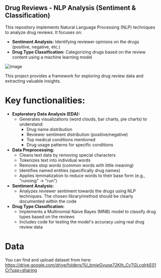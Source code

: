 ## Drug Reviews - NLP Analysis (Sentiment & Classification)

This repository implements Natural Language Processing (NLP) techniques to analyze drug reviews. It focuses on:

* **Sentiment Analysis:** Identifying reviewer opinions on the drugs (positive, negative, etc.)
* **Drug Type Classification:** Categorizing drugs based on the review content using a machine learning model

![image](https://github.com/sarax0/drug-review-sentiment-and-category-classification/assets/122404545/90971ca9-9cb2-48c0-9eb8-1fa580c323f0)

This project provides a framework for exploring drug review data and extracting valuable insights.

# Key functionalities:

* **Exploratory Data Analysis (EDA):**
  * Generates visualizations (word clouds, bar charts, pie charts) to understand:
    * Drug name distribution
    * Reviewer sentiment distribution (positive/negative)
    * Top medical conditions mentioned
    * Drug usage patterns for specific conditions 
* **Data Preprocessing:**
  * Cleans text data by removing special characters 
  * Tokenizes text into individual words 
  * Removes stop words (common words with little meaning)
  * Identifies named entities (specifically drug names) 
  * Applies lemmatization to reduce words to their base form (e.g., "running" -> "run") 
* **Sentiment Analysis:**
  * Analyzes reviewer sentiment towards the drugs using NLP techniques. The chosen library/method should be clearly documented within the code 
* **Drug Type Classification:**
  * Implements a Multinomial Naive Bayes (MNB) model to classify drug types based on the reviews 
  * Includes code for testing the model's accuracy using real drug review data 

# Data
You can find and upload dataset from here: https://drive.google.com/drive/folders/1U_bmieGvuoe72KIh_CyTGLcqIrkE01Cr?usp=sharing
